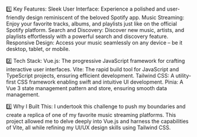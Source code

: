 1️⃣ Key Features:
Sleek User Interface: Experience a polished and user-friendly design reminiscent of the beloved Spotify app.
Music Streaming: Enjoy your favorite tracks, albums, and playlists just like on the official Spotify platform.
Search and Discovery: Discover new music, artists, and playlists effortlessly with a powerful search and discovery feature.
Responsive Design: Access your music seamlessly on any device – be it desktop, tablet, or mobile.

2️⃣ Tech Stack:
Vue.js: The progressive JavaScript framework for crafting interactive user interfaces.
Vite: The rapid build tool for JavaScript and TypeScript projects, ensuring efficient development.
Tailwind CSS: A utility-first CSS framework enabling swift and intuitive UI development.
Pinia: A Vue 3 state management pattern and store, ensuring smooth data management.

3️⃣ Why I Built This:
I undertook this challenge to push my boundaries and create a replica of one of my favorite music streaming platforms. This project allowed me to delve deeply into Vue.js and harness the capabilities of Vite, all while refining my UI/UX design skills using Tailwind CSS.

